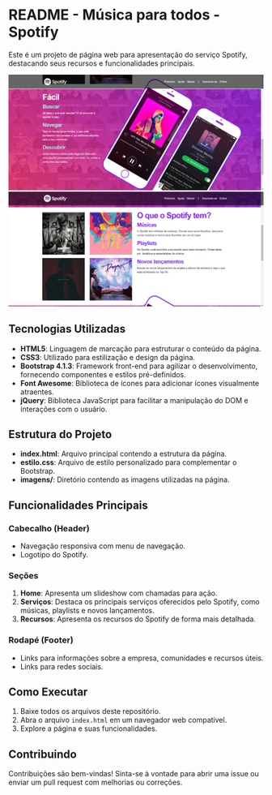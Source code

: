 # README - Música para todos - Spotify

Este é um projeto de página web para apresentação do serviço Spotify, destacando seus recursos e funcionalidades principais.

![Print Spotify](imagens/clonespotify.png)
![Print Spotify](imagens/clonespotify2.png)

## Tecnologias Utilizadas

- **HTML5**: Linguagem de marcação para estruturar o conteúdo da página.
- **CSS3**: Utilizado para estilização e design da página.
- **Bootstrap 4.1.3**: Framework front-end para agilizar o desenvolvimento, fornecendo componentes e estilos pré-definidos.
- **Font Awesome**: Biblioteca de ícones para adicionar ícones visualmente atraentes.
- **jQuery**: Biblioteca JavaScript para facilitar a manipulação do DOM e interações com o usuário.

## Estrutura do Projeto

- **index.html**: Arquivo principal contendo a estrutura da página.
- **estilo.css**: Arquivo de estilo personalizado para complementar o Bootstrap.
- **imagens/**: Diretório contendo as imagens utilizadas na página.

## Funcionalidades Principais

### Cabecalho (Header)
- Navegação responsiva com menu de navegação.
- Logotipo do Spotify.

### Seções
1. **Home**: Apresenta um slideshow com chamadas para ação.
2. **Serviços**: Destaca os principais serviços oferecidos pelo Spotify, como músicas, playlists e novos lançamentos.
3. **Recursos**: Apresenta os recursos do Spotify de forma mais detalhada.

### Rodapé (Footer)
- Links para informações sobre a empresa, comunidades e recursos úteis.
- Links para redes sociais.

## Como Executar

1. Baixe todos os arquivos deste repositório.
2. Abra o arquivo `index.html` em um navegador web compatível.
3. Explore a página e suas funcionalidades.

## Contribuindo

Contribuições são bem-vindas! Sinta-se à vontade para abrir uma issue ou enviar um pull request com melhorias ou correções.

